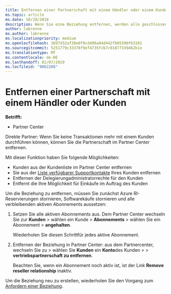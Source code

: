 ```yaml
---
title: Entfernen einer Partnerschaft mit einem Händler oder einem Kunden | Partner Center
ms.topic: article
ms.date: 10/29/2018
description: Wenn Sie eine Beziehung entfernen, werden alle geschlossenen Geschäftsbeziehungen aus der Ansicht in Partner Center entfernt.
author: labrenne
ms.author: labrenne
ms.localizationpriority: medium
ms.openlocfilehash: 3697d32af38e0f9cd496a84d442fb05390f63101
ms.sourcegitcommit: 5251779c33378f9ef4735fcb7c91877339462b1e
ms.translationtype: MT
ms.contentlocale: de-DE
ms.lasthandoff: 02/07/2019
ms.locfileid: "9062268"
---
```

# <a name="remove-a-reseller-relationship-with-a-customer"></a>Entfernen einer Partnerschaft mit einem Händler oder Kunden

**Betrifft:**

-   Partner Center

Direkte Partner: Wenn Sie keine Transaktionen mehr mit einem Kunden durchführen können, können Sie die Partnerschaft im Partner Center entfernen. 

Mit dieser Funktion haben Sie folgende Möglichkeiten:
*  Kunden aus der Kundenliste im Partner Center entfernen
*  Sie aus der [Liste verfügbarer Supportkontakte](assign-support-contacts.md) Ihres Kunden entfernen
*  Entfernen der Delegierungadministratorrechte für den Kunden
*  Entfernt die Ihre Möglichkeit für Einkäufe im Auftrag des Kunden

Um die Beziehung zu entfernen, müssen Sie zunächst Azure RI-Reservierungen stornieren, Softwarekäufe stornieren und alle verbleibenden aktiven Abonnements aussetzen:
1. Setzen Sie alle aktiven Abonnements aus. Dem Partner Center wechseln Sie zur **Kunden** > wählen ein Kunde > **Abonnements** > wählen Sie ein Abonnement > **angehalten**. 

   Wiederholen Sie diesen Schrittfür jedes aktive Abonnement.

2. Entfernen der Beziehung in Partner Center: aus dem Partnercenter, wechseln Sie zu > wählen Sie **Kunden** ein **Konto**des Kunden > > **vertriebspartnerschaft zu entfernen**.

   Beachten Sie, wenn ein Abonnement noch aktiv ist, ist der Link **Remove reseller relationship** inaktiv. 

Um die Beziehung neu zu erstellen, wiederholen Sie den Vorgang zum [Anfordern einer Beziehung](request-a-relationship-with-a-customer.md).
